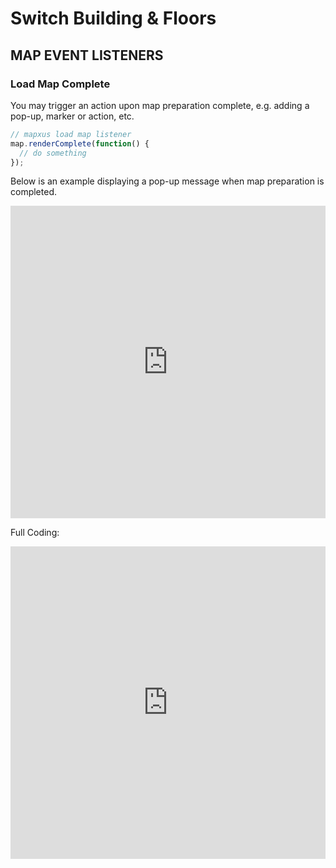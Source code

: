 # Switch Building & Floors

## MAP EVENT LISTENERS

### Load Map Complete

You may trigger an action upon map preparation complete, e.g. adding a pop-up, marker or action, etc.

```js
// mapxus load map listener
map.renderComplete(function() {
  // do something
});
```

Below is an example displaying a pop-up message when map preparation is completed.

<iframe src="https://bssww.mapxus.com/loadMapListener?header=false&amp;menu=false&amp;code=false" width="100%" height="500px" frameborder="0" scrolling="no"> </iframe>

Full Coding:

<iframe src="https://bssww.mapxus.com/loadMapListener?header=false&amp;menu=false&amp;map=false" width="100%" height="500px" frameborder="0" scrolling="no"> </iframe>

